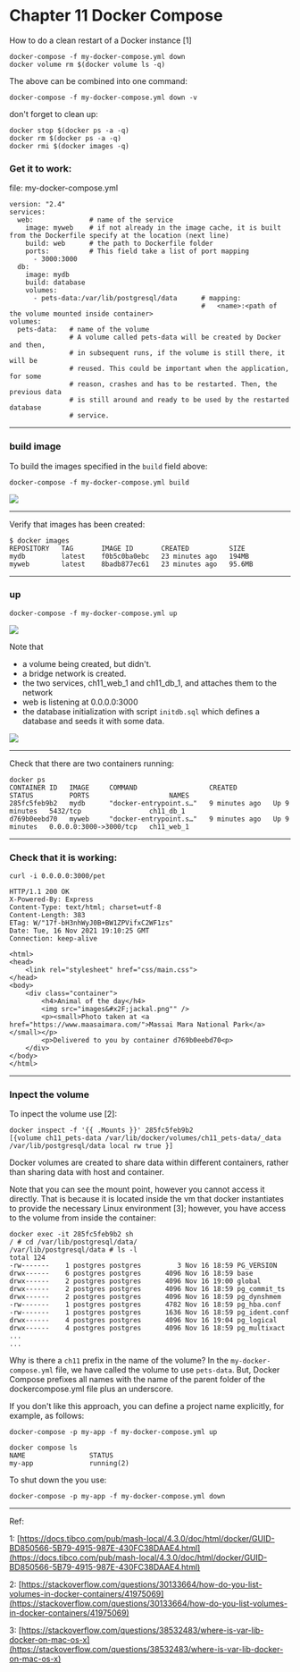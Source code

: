# Chapter 11 Docker Compose

How to do a clean restart of a Docker instance [1]

```
docker-compose -f my-docker-compose.yml down
docker volume rm $(docker volume ls -q)
```

The above can be combined into one command:

```
docker-compose -f my-docker-compose.yml down -v
```

don't forget to clean up:

```
docker stop $(docker ps -a -q)
docker rm $(docker ps -a -q)
docker rmi $(docker images -q)
```

### Get it to work:

file: my-docker-compose.yml

```
version: "2.4"
services:
  web:              # name of the service
    image: myweb    # if not already in the image cache, it is built from the Dockerfile specify at the location (next line)
    build: web      # the path to Dockerfile folder
    ports:          # This field take a list of port mapping
      - 3000:3000
  db:
    image: mydb
    build: database
    volumes:
      - pets-data:/var/lib/postgresql/data      # mapping:
                                                #   <name>:<path of the volume mounted inside container>
volumes:
  pets-data:   # name of the volume
               # A volume called pets-data will be created by Docker and then,
               # in subsequent runs, if the volume is still there, it will be
               # reused. This could be important when the application, for some
               # reason, crashes and has to be restarted. Then, the previous data
               # is still around and ready to be used by the restarted database
               # service.

```

---
### build image

To build the images specified in the `build` field above:

```
docker-compose -f my-docker-compose.yml build
```

<img src="imgs/2021-11-16_13-55-21-build.png" />

---

Verify that images has been created:

```
$ docker images
REPOSITORY   TAG       IMAGE ID       CREATED          SIZE
mydb         latest    f0b5c0ba0ebc   23 minutes ago   194MB
myweb        latest    8badb877ec61   23 minutes ago   95.6MB
```

---

### up

```
docker-compose -f my-docker-compose.yml up
```

<img src="imgs/2021-11-16_14-01-58-up-1.png" />


Note that
- a volume being created, but didn't.
- a bridge network is created.
- the two services, ch11_web_1 and ch11_db_1, and attaches them to the network
- web is listening at 0.0.0.0:3000
- the database initialization with script `initdb.sql` which defines
 a database and seeds it with some data.

<img src="imgs/2021-11-16_14-05-31-up-2.png" />


---

Check that there are two containers running:

```
docker ps
CONTAINER ID   IMAGE     COMMAND                  CREATED         STATUS         PORTS                    NAMES
285fc5feb9b2   mydb      "docker-entrypoint.s…"   9 minutes ago   Up 9 minutes   5432/tcp                 ch11_db_1
d769b0eebd70   myweb     "docker-entrypoint.s…"   9 minutes ago   Up 9 minutes   0.0.0.0:3000->3000/tcp   ch11_web_1
```

---

### Check that it is working:

```
curl -i 0.0.0.0:3000/pet
```

```
HTTP/1.1 200 OK
X-Powered-By: Express
Content-Type: text/html; charset=utf-8
Content-Length: 383
ETag: W/"17f-bH3nhWyJ0B+BW1ZPVifxC2WF1zs"
Date: Tue, 16 Nov 2021 19:10:25 GMT
Connection: keep-alive

<html>
<head>
    <link rel="stylesheet" href="css/main.css">
</head>
<body>
    <div class="container">
        <h4>Animal of the day</h4>
        <img src="images&#x2F;jackal.png"" />
        <p><small>Photo taken at <a href="https://www.maasaimara.com/">Massai Mara National Park</a></small></p>
        <p>Delivered to you by container d769b0eebd70<p>
    </div>
</body>
</html>
```
---

### Inpect the volume

To inpect the volume use [2]:

```
docker inspect -f '{{ .Mounts }}' 285fc5feb9b2
[{volume ch11_pets-data /var/lib/docker/volumes/ch11_pets-data/_data /var/lib/postgresql/data local rw true }]
```

Docker volumes are created to share data within different
containers, rather than sharing data with host and container.



Note that you can see the mount point, however you cannot access it directly.
That is because it is located inside the vm that docker instantiates
to provide the necessary Linux environment [3]; however, you have
access to the volume from inside the container:

```
docker exec -it 285fc5feb9b2 sh
/ # cd /var/lib/postgresql/data/
/var/lib/postgresql/data # ls -l
total 124
-rw-------    1 postgres postgres         3 Nov 16 18:59 PG_VERSION
drwx------    6 postgres postgres      4096 Nov 16 18:59 base
drwx------    2 postgres postgres      4096 Nov 16 19:00 global
drwx------    2 postgres postgres      4096 Nov 16 18:59 pg_commit_ts
drwx------    2 postgres postgres      4096 Nov 16 18:59 pg_dynshmem
-rw-------    1 postgres postgres      4782 Nov 16 18:59 pg_hba.conf
-rw-------    1 postgres postgres      1636 Nov 16 18:59 pg_ident.conf
drwx------    4 postgres postgres      4096 Nov 16 19:04 pg_logical
drwx------    4 postgres postgres      4096 Nov 16 18:59 pg_multixact
...
...
```

Why is there a `ch11` prefix in the name of the volume?
In the `my-docker-compose.yml` file, we have called the volume
to use `pets-data`. But, Docker Compose prefixes all names with
the name of the parent folder of the dockercompose.yml file plus
an underscore.

If you don't like this approach, you can define a project name
explicitly, for example, as follows:

```
docker-compose -p my-app -f my-docker-compose.yml up
```

```
docker compose ls
NAME                STATUS
my-app              running(2)
```

To shut down the you use:
```
docker-compose -p my-app -f my-docker-compose.yml down
```
---
Ref:

1: [https://docs.tibco.com/pub/mash-local/4.3.0/doc/html/docker/GUID-BD850566-5B79-4915-987E-430FC38DAAE4.html](https://docs.tibco.com/pub/mash-local/4.3.0/doc/html/docker/GUID-BD850566-5B79-4915-987E-430FC38DAAE4.html)

2: [https://stackoverflow.com/questions/30133664/how-do-you-list-volumes-in-docker-containers/41975069](https://stackoverflow.com/questions/30133664/how-do-you-list-volumes-in-docker-containers/41975069)

3: [https://stackoverflow.com/questions/38532483/where-is-var-lib-docker-on-mac-os-x](https://stackoverflow.com/questions/38532483/where-is-var-lib-docker-on-mac-os-x)
